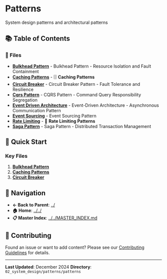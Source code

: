# Patterns

System design patterns and architectural patterns

## 📚 Table of Contents

### 📄 Files

- **[Bulkhead Pattern](bulkhead_pattern.md)** - Bulkhead Pattern - Resource Isolation and Fault Containment
- **[Caching Patterns](caching_patterns.md)** - 🗄️ **Caching Patterns**
- **[Circuit Breaker](circuit_breaker.md)** - Circuit Breaker Pattern - Fault Tolerance and Resilience
- **[Cqrs Pattern](cqrs_pattern.md)** - CQRS Pattern - Command Query Responsibility Segregation
- **[Event Driven Architecture](event_driven_architecture.md)** - Event-Driven Architecture - Asynchronous Communication Pattern
- **[Event Sourcing](event_sourcing.md)** - Event Sourcing Pattern
- **[Rate Limiting](rate_limiting.md)** - 🚦 **Rate Limiting Patterns**
- **[Saga Pattern](saga_pattern.md)** - Saga Pattern - Distributed Transaction Management

## 🚀 Quick Start

### Key Files
1. **[Bulkhead Pattern](bulkhead_pattern.md)**
1. **[Caching Patterns](caching_patterns.md)**
1. **[Circuit Breaker](circuit_breaker.md)**

## 🔗 Navigation

- **← Back to Parent**: [../](../)
- **🏠 Home**: [../../](../..)
- **📋 Master Index**: [../../MASTER_INDEX.md](../..MASTER_INDEX.md)

## 🤝 Contributing

Found an issue or want to add content? Please see our [Contributing Guidelines](../../CONTRIBUTING.md) for details.

---

**Last Updated**: December 2024
**Directory**: `02_system_design/patterns/patterns`
